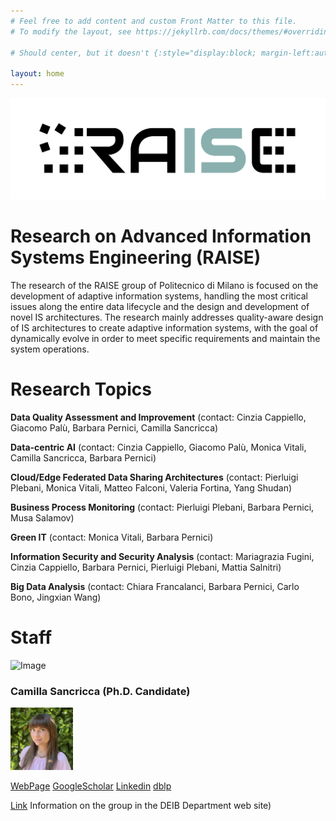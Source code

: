 ```yaml
---
# Feel free to add content and custom Front Matter to this file.
# To modify the layout, see https://jekyllrb.com/docs/themes/#overriding-theme-defaults

# Should center, but it doesn't {:style="display:block; margin-left:auto; margin-right:auto; width:250px"; }

layout: home
---
```


![Image](/static/logo_raise_cropped_.png)

# Research on Advanced Information Systems Engineering (RAISE)

The research of the RAISE group of Politecnico di Milano is focused on the development of adaptive information systems, handling the most critical issues along the entire data lifecycle and the design and development of novel IS architectures. The research mainly addresses quality-aware design of IS architectures to create adaptive information systems, with the goal of dynamically evolve in order to meet specific requirements and maintain the system operations.
 
# Research Topics

**Data Quality Assessment and Improvement** (contact: Cinzia Cappiello, Giacomo Palù, Barbara Pernici, Camilla Sancricca)

**Data-centric AI** (contact: Cinzia Cappiello, Giacomo Palù, Monica Vitali, Camilla Sancricca, Barbara Pernici)

**Cloud/Edge Federated Data Sharing Architectures** (contact: Pierluigi Plebani, Monica Vitali, Matteo Falconi, Valeria Fortina, Yang Shudan)

**Business Process Monitoring** (contact: Pierluigi Plebani, Barbara Pernici, Musa Salamov)

**Green IT** (contact: Monica Vitali, Barbara Pernici)

**Information Security and Security Analysis** (contact: Mariagrazia Fugini, Cinzia Cappiello, Barbara Pernici, Pierluigi Plebani, Mattia Salnitri)

**Big Data Analysis** (contact: Chiara Francalanci, Barbara Pernici, Carlo Bono, Jingxian Wang)

# Staff

![Image](/static/group_pic.png)

### Camilla Sancricca (Ph.D. Candidate)
<img src="/static/camilla.jpeg" width="100" height="100" alt="Description">

[WebPage](https://www.deib.polimi.it/ita/personale/dettagli/1122566)
[GoogleScholar](https://www.deib.polimi.it)
[Linkedin](https://www.deib.polimi.it)
[dblp](https://www.deib.polimi.it)


[Link](https://www.deib.polimi.it/eng/research-lines/details/85) Information on the group in the DEIB Department web site)
 
